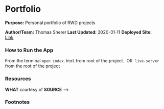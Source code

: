 # Portfolio
**Purpose:** 
Personal portfolio of RWD projects

**Author/Team:** Thomas Sherer
**Last Updated:** 2020-01-11
**Deployed Site:** [Link]()

### How to Run the App
From the terminal `open index.html` from root of the project.
​
OR 
​
`live-server` from the root of the project
​
### Resources

**WHAT** courtesy of **SOURCE** -->

### Footnotes

